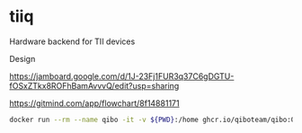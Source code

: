 # tiiq
Hardware backend for TII devices

Design

https://jamboard.google.com/d/1J-23Fj1FUR3q37C6gDGTU-fOSxZTkx8ROFhBamAvvvQ/edit?usp=sharing

https://gitmind.com/app/flowchart/8f14881171







```bash
docker run --rm --name qibo -it -v ${PWD}:/home ghcr.io/qiboteam/qibo:0.1.6
